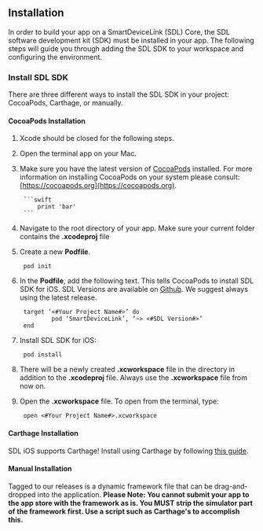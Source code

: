## Installation
In order to build your app on a SmartDeviceLink (SDL) Core, the SDL software development kit (SDK) must be installed in your app. The following steps will guide you through adding the SDL SDK to your workspace and configuring the environment.

### Install SDL SDK
There are three different ways to install the SDL SDK in your project: CocoaPods, Carthage, or manually.

#### CocoaPods Installation

1. Xcode should be closed for the following steps.
1. Open the terminal app on your Mac.
1. Make sure you have the latest version of [CocoaPods](https://cocoapods.org) installed. For more information on installing CocoaPods on your system please consult: [https://cocoapods.org](https://cocoapods.org).

        ```swift
            print 'bar'
        ```

1. Navigate to the root directory of your app. Make sure your current folder contains the **.xcodeproj** file
1. Create a new **Podfile**.

        pod init

1. In the **Podfile**, add the following text. This tells CocoaPods to install SDL SDK for iOS. SDL Versions are available on [Github](https://github.com/smartdevicelink/sdl_ios/releases). We suggest always using the latest release.

        target ‘<#Your Project Name#>’ do
                pod ‘SmartDeviceLink’, ‘~> <#SDL Version#>’
        end
    
1. Install SDL SDK for iOS: 

        pod install


1. There will be a newly created **.xcworkspace** file in the directory in addition to the **.xcodeproj** file. Always use the **.xcworkspace** file from now on.
1. Open the **.xcworkspace** file. To open from the  terminal, type:  

        open <#Your Project Name#>.xcworkspace


#### Carthage Installation
SDL iOS supports Carthage! Install using Carthage by following [this guide](https://github.com/Carthage/Carthage#adding-frameworks-to-an-application).

#### Manual Installation
Tagged to our releases is a dynamic framework file that can be drag-and-dropped into the application. **Please Note: You cannot submit your app to the app store with the framework as is. You MUST strip the simulator part of the framework first. Use a script such as Carthage's to accomplish this.**
